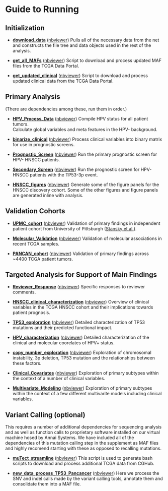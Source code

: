 # Guide to Running 

## Initialization
* [__download_data__](./download_data.ipynb)  ([nbviewer](http://nbviewer.ipython.org/github/theandygross/TCGA/blob/master/Analysis_Notebooks/download_data.ipynb))
  Pulls all of the necessary data from the net and constructs the file tree and data objects used in the rest of the analysis. 
  
  
* [__get_all_MAFs__](./get_all_MAFs.ipynb)  ([nbviewer](http://nbviewer.ipython.org/github/theandygross/TCGA/blob/master/Analysis_Notebooks/get_all_MAFs.ipynb))
  Script to download and process updated MAF files from the TCGA Data Portal. 
  
  
* [__get_updated_clinical__](./get_updated_clinical.ipynb)  ([nbviewer](http://nbviewer.ipython.org/github/theandygross/TCGA/blob/master/Analysis_Notebooks/get_updated_clinical.ipynb)) 
  Script to download and process updated clinical data from the TCGA Data Portal.
  
  
## Primary Analysis  
(There are dependencies among these, run them in order.)
* [__HPV_Process_Data__](./HPV_Process_Data.ipynb)  ([nbviewer](http://nbviewer.ipython.org/github/theandygross/TCGA/blob/master/Analysis_Notebooks/HPV_Process_Data.ipynb)) 
  Compile HPV status for all patient tumors.  
  Calculate global variables and meta features in the HPV- background. 
  
* [__binarize_clinical__](./binarize_clinical.ipynb)  ([nbviewer](http://nbviewer.ipython.org/github/theandygross/TCGA/blob/master/Analysis_Notebooks/binarize_clinical.ipynb)) 
  Process clinical variables into binary matrix for use in prognostic screens.   

* [__Prognostic_Screen__](./Prognostic_Screen.ipynb)  ([nbviewer](http://nbviewer.ipython.org/github/theandygross/TCGA/blob/master/Analysis_Notebooks/Prognostic_Screen.ipynb)) 
  Run the primary prognostic screen for HPV- HNSCC patients.  
  
  
* [__Secondary_Screen__](./Secondary_Screen.ipynb)  ([nbviewer](http://nbviewer.ipython.org/github/theandygross/TCGA/blob/master/Analysis_Notebooks/Secondary_Screen.ipynb)) 
  Run the prognostic screen for HPV- HNSCC patients with the TP53-3p event.
  
  
* [__HNSCC_figures__](./HNSCC_figures.ipynb)  ([nbviewer](http://nbviewer.ipython.org/github/theandygross/TCGA/blob/master/Analysis_Notebooks/HNSCC_figures.ipynb)) 
  Generate some of the figure panels for the HNSCC discovery cohort.  Some of the other figures and figure panels are generated inline with analysis. 
  
  
## Validation Cohorts

* [__UPMC_cohort__](./UPMC_cohort.ipynb)  ([nbviewer](http://nbviewer.ipython.org/github/theandygross/TCGA/blob/master/Analysis_Notebooks/UPMC_cohort.ipynb)) 
  Validation of primary findings in independent patient cohort from University of Pittsburgh ([Stansky et al.](http://www.sciencemag.org/content/333/6046/1157.full)).
  

* [__Molecular_Validation__](./Molecular_Validation.ipynb)  ([nbviewer](http://nbviewer.ipython.org/github/theandygross/TCGA/blob/master/Analysis_Notebooks/Molecular_Validation.ipynb)) 
Validation of molecular associations in recent TCGA samples.


* [__PANCAN_cohort__](./PANCAN_cohort.ipynb)  ([nbviewer](http://nbviewer.ipython.org/github/theandygross/TCGA/blob/master/Analysis_Notebooks/PANCAN_cohort.ipynb)) 
  Validation of primary findings across ~4400 TCGA patient tumors.  
  



  
## Targeted Analysis for Support of Main Findings  

* [__Reviewer_Response__](./Reviewer_Response.ipynb)  ([nbviewer](http://nbviewer.ipython.org/github/theandygross/TCGA/blob/master/Analysis_Notebooks/Reviewer_Response.ipynb)) 
  Specific responses to reviewer comments.
  

* [__HNSCC_clinical_characterization__](HNSCC_clinical_characterization.ipynb)  ([nbviewer](http://nbviewer.ipython.org/github/theandygross/TCGA/blob/master/Analysis_Notebooks/HNSCC_clinical_characterization.ipynb)) 
  Overview of clinical variables in the TCGA HNSCC cohort and their implications towards patient prognosis.
  

* [__TP53_exploration__](./TP53_exploration.ipynb)  ([nbviewer](http://nbviewer.ipython.org/github/theandygross/TCGA/blob/master/Analysis_Notebooks/TP53_exploration.ipynb)) 
  Detailed characterization of TP53 mutations and their predicted functional impact. 
  
  
* [__HPV_characterization__](HPV_characterization.ipynb)  ([nbviewer](http://nbviewer.ipython.org/github/theandygross/TCGA/blob/master/Analysis_Notebooks/HPV_characterization.ipynb)) 
  Detailed characterization of the clinical and molecular coorelates of HPV+ status.  
  

* [__copy_number_exploration__](./copy_number_exploration.ipynb)  ([nbviewer](http://nbviewer.ipython.org/github/theandygross/TCGA/blob/master/Analysis_Notebooks/copy_number_exploration.ipynb)) 
  Exploration of chromosomal instability, 3p deletion, TP53 mutation and the relationships between these factors.  
  

* [__Clinical_Covariates__](./Clinical_Covariates.ipynb)  ([nbviewer](http://nbviewer.ipython.org/github/theandygross/TCGA/blob/master/Analysis_Notebooks/Clinical_Covariates.ipynb)) 
  Exploration of primary subtypes within the context of a number of clinical variables. 
  
  
* [__Multivariate_Modeling__](./Multivariate_Modeling.ipynb)  ([nbviewer](http://nbviewer.ipython.org/github/theandygross/TCGA/blob/master/Analysis_Notebooks/Multivariate_Modeling.ipynb)) 
  Exploration of primary subtypes within the context of a few different multivarite models including clinical variables.
  
  
  
## Variant Calling (optional)

This requires a number of additional dependencies for sequencing analysis and as well as function calls to proprietary software installed on our virtual machine hosed by Annai Systems.  We have included all of the dependencies of this mutation calling step in the supplement as MAF files and highly recomend starting with these as opposed to recalling mutations. 

  
* [__muTect_streamline__](muTect_streamline.ipynb)  ([nbviewer](http://nbviewer.ipython.org/github/theandygross/TCGA/blob/master/Analysis_Notebooks/muTect_streamline.ipynb)) 
  This script is used to generate bash scripts to download and process additional TCGA data from CGHub.  
  
  
* [__new_data_process_TP53_Pancancer__](new_data_process_TP53_Pancancer.ipynb)  ([nbviewer](http://nbviewer.ipython.org/github/theandygross/TCGA/blob/master/Analysis_Notebooks/new_data_process_TP53_Pancancer.ipynb)) 
  Here we process the SNV and indel calls made by the variant calling tools, annotate them and consolidate them into a MAF file.
  
